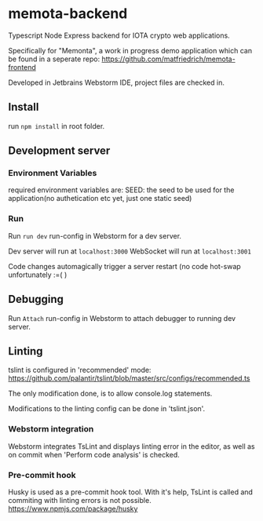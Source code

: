 # memota-backend

Typescript Node Express backend for IOTA crypto web applications. 

Specifically for "Memonta", a work in progress demo application which can be found in a 
seperate repo: https://github.com/matfriedrich/memota-frontend

Developed in Jetbrains Webstorm IDE, project files are checked in. 

## Install
run `npm install` in root folder.

## Development server
### Environment Variables
required environment variables are:
SEED: the seed to be used for the application(no authetication etc yet, just one static seed)
 
### Run
Run `run dev` run-config in Webstorm for a dev server. 

Dev server will run at `localhost:3000`
WebSocket will run at `localhost:3001`

Code changes automagically trigger a server restart (no code hot-swap unfortunately :=(  )


## Debugging

Run `Attach` run-config in Webstorm to attach debugger to running dev server. 

## Linting
tslint is configured in 'recommended' mode: https://github.com/palantir/tslint/blob/master/src/configs/recommended.ts

The only modification done, is to allow console.log statements.

Modifications to the linting config can be done in 'tslint.json'.

### Webstorm integration

Webstorm integrates TsLint and displays linting error in the editor, as well as on commit when 'Perform code analysis' 
is checked. 

### Pre-commit hook
Husky is used as a pre-commit hook tool. With it's help, TsLint is called and commiting with linting errors is not
 possible.
 https://www.npmjs.com/package/husky 
 
 
